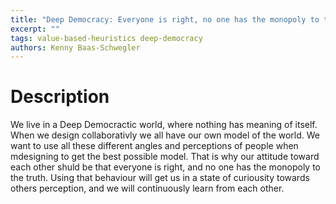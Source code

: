 ```yaml
---
title: "Deep Democracy: Everyone is right, no one has the monopoly to the truth"
excerpt: ""
tags: value-based-heuristics deep-democracy
authors: Kenny Baas-Schwegler
---
```


# Description

We live in a Deep Democractic world, where nothing has meaning of itself. When we design collaborativly we all have our own model of the world. We want to use all these different angles and perceptions of people when mdesigning to get the best possible model. That is why our attitude toward each other shuld be that everyone is right, and no one has the monopoly to the truth. Using that behaviour will get us in a state of curiousity towards others perception, and we will continuously learn from each other.